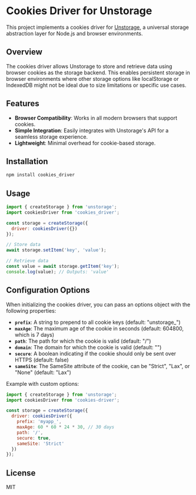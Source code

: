 # Cookies Driver for Unstorage

This project implements a cookies driver for [Unstorage](https://unstorage.unjs.io/), a universal storage abstraction layer for Node.js and browser environments.

## Overview

The cookies driver allows Unstorage to store and retrieve data using browser cookies as the storage backend. This enables persistent storage in browser environments where other storage options like localStorage or IndexedDB might not be ideal due to size limitations or specific use cases.

## Features

- **Browser Compatibility**: Works in all modern browsers that support cookies.
- **Simple Integration**: Easily integrates with Unstorage's API for a seamless storage experience.
- **Lightweight**: Minimal overhead for cookie-based storage.

## Installation

```bash
npm install cookies_driver
```

## Usage

```javascript
import { createStorage } from 'unstorage';
import cookiesDriver from 'cookies_driver';

const storage = createStorage({
  driver: cookiesDriver({})
});

// Store data
await storage.setItem('key', 'value');

// Retrieve data
const value = await storage.getItem('key');
console.log(value); // Outputs: 'value'
```

## Configuration Options

When initializing the cookies driver, you can pass an options object with the following properties:

- **`prefix`**: A string to prepend to all cookie keys (default: "unstorage_")
- **`maxAge`**: The maximum age of the cookie in seconds (default: 604800, which is 7 days)
- **`path`**: The path for which the cookie is valid (default: "/")
- **`domain`**: The domain for which the cookie is valid (default: "")
- **`secure`**: A boolean indicating if the cookie should only be sent over HTTPS (default: false)
- **`sameSite`**: The SameSite attribute of the cookie, can be "Strict", "Lax", or "None" (default: "Lax")

Example with custom options:

```javascript
import { createStorage } from 'unstorage';
import cookiesDriver from 'cookies-driver';

const storage = createStorage({
  driver: cookiesDriver({
    prefix: 'myapp_',
    maxAge: 60 * 60 * 24 * 30, // 30 days
    path: '/',
    secure: true,
    sameSite: 'Strict'
  })
});
```

## License

MIT 